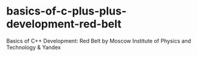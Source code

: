 # basics-of-c-plus-plus-development-red-belt
Basics of C++ Development: Red Belt by Moscow Institute of Physics and Technology &amp; Yandex
